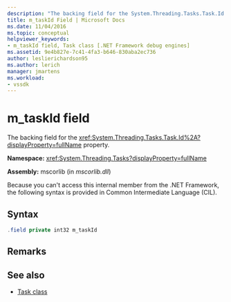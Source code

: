 ```yaml
---
description: "The backing field for the System.Threading.Tasks.Task.Id property."
title: m_taskId Field | Microsoft Docs
ms.date: 11/04/2016
ms.topic: conceptual
helpviewer_keywords:
- m_taskId field, Task class [.NET Framework debug engines]
ms.assetid: 9e4b827e-7c41-4fa3-b646-830aba2ec736
author: leslierichardson95
ms.author: lerich
manager: jmartens
ms.workload:
- vssdk
---
```

# m_taskId field
The backing field for the <xref:System.Threading.Tasks.Task.Id%2A?displayProperty=fullName> property.

 **Namespace:** <xref:System.Threading.Tasks?displayProperty=fullName>

 **Assembly:** mscorlib (in *mscorlib.dll*)

 Because you can't access this internal member from the .NET Framework, the following syntax is provided in Common Intermediate Language (CIL).

## Syntax

```csharp
.field private int32 m_taskId
```

## Remarks

## See also
- [Task class](../../extensibility/debugger/task-class-internal-members.md)
